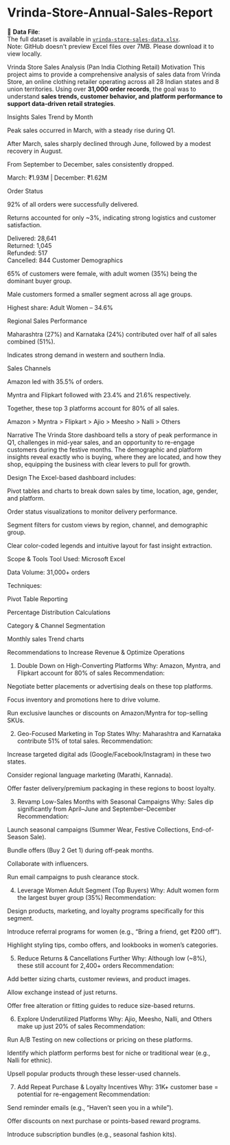 # Vrinda-Store-Annual-Sales-Report
📁 **Data File**:  
The full dataset is available in [`vrinda-store-sales-data.xlsx`](./vrinda-store-sales-data.xlsx).  
Note: GitHub doesn't preview Excel files over 7MB. Please download it to view locally.


Vrinda Store Sales Analysis (Pan India Clothing Retail)
Motivation
This project aims to provide a comprehensive analysis of sales data from Vrinda Store, an online clothing retailer operating across all 28 Indian states and 8 union territories. Using over **31,000 order records**, the goal was to understand **sales trends, customer behavior, and platform performance to support data-driven retail strategies**.

Insights
Sales Trend by Month

Peak sales occurred in March, with a steady rise during Q1.

After March, sales sharply declined through June, followed by a modest recovery in August.

From September to December, sales consistently dropped.

March: ₹1.93M | December: ₹1.62M

Order Status

92% of all orders were successfully delivered.

Returns accounted for only ~3%, indicating strong logistics and customer satisfaction.

Delivered: 28,641  
Returned: 1,045  
Refunded: 517  
Cancelled: 844
Customer Demographics

65% of customers were female, with adult women (35%) being the dominant buyer group.

Male customers formed a smaller segment across all age groups.

Highest share: Adult Women – 34.6%

Regional Sales Performance

Maharashtra (27%) and Karnataka (24%) contributed over half of all sales combined (51%).

Indicates strong demand in western and southern India.

Sales Channels

Amazon led with 35.5% of orders.

Myntra and Flipkart followed with 23.4% and 21.6% respectively.

Together, these top 3 platforms account for 80% of all sales.

Amazon > Myntra > Flipkart > Ajio > Meesho > Nalli > Others

Narrative
The Vrinda Store dashboard tells a story of peak performance in Q1, challenges in mid-year sales, and an opportunity to re-engage customers during the festive months. The demographic and platform insights reveal exactly who is buying, where they are located, and how they shop, equipping the business with clear levers to pull for growth.

Design
The Excel-based dashboard includes:

Pivot tables and charts to break down sales by time, location, age, gender, and platform.

Order status visualizations to monitor delivery performance.

Segment filters for custom views by region, channel, and demographic group.

Clear color-coded legends and intuitive layout for fast insight extraction.

Scope & Tools
Tool Used: Microsoft Excel

Data Volume: 31,000+ orders

Techniques:

Pivot Table Reporting

Percentage Distribution Calculations

Category & Channel Segmentation

Monthly sales Trend charts


Recommendations to Increase Revenue & Optimize Operations

1. Double Down on High-Converting Platforms
Why: Amazon, Myntra, and Flipkart account for 80% of sales
Recommendation:

Negotiate better placements or advertising deals on these top platforms.

Focus inventory and promotions here to drive volume.

Run exclusive launches or discounts on Amazon/Myntra for top-selling SKUs.

2. Geo-Focused Marketing in Top States
Why: Maharashtra and Karnataka contribute 51% of total sales.
Recommendation:

Increase targeted digital ads (Google/Facebook/Instagram) in these two states.

Consider regional language marketing (Marathi, Kannada).

Offer faster delivery/premium packaging in these regions to boost loyalty.

3. Revamp Low-Sales Months with Seasonal Campaigns
Why: Sales dip significantly from April–June and September–December
Recommendation:

Launch seasonal campaigns (Summer Wear, Festive Collections, End-of-Season Sale).

Bundle offers (Buy 2 Get 1) during off-peak months.

Collaborate with influencers.

Run email campaigns to push clearance stock.

4. Leverage Women Adult Segment (Top Buyers)
Why: Adult women form the largest buyer group (35%)
Recommendation:

Design products, marketing, and loyalty programs specifically for this segment.

Introduce referral programs for women (e.g., “Bring a friend, get ₹200 off”).

Highlight styling tips, combo offers, and lookbooks in women’s categories.

5. Reduce Returns & Cancellations Further
Why: Although low (~8%), these still account for 2,400+ orders
Recommendation:

Add better sizing charts, customer reviews, and product images.

Allow exchange instead of just returns.

Offer free alteration or fitting guides to reduce size-based returns.

6. Explore Underutilized Platforms
Why: Ajio, Meesho, Nalli, and Others make up just 20% of sales
Recommendation:

Run A/B Testing on new collections or pricing on these platforms.

Identify which platform performs best for niche or traditional wear (e.g., Nalli for ethnic).

Upsell popular products through these lesser-used channels.

7. Add Repeat Purchase & Loyalty Incentives
Why: 31K+ customer base = potential for re-engagement
Recommendation:

Send reminder emails (e.g., “Haven’t seen you in a while”).

Offer discounts on next purchase or points-based reward programs.

Introduce subscription bundles (e.g., seasonal fashion kits).
